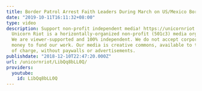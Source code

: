 ```yaml
---
title: Border Patrol Arrest Faith Leaders During March on US/Mexico Border Wall [12/10/18]
date: "2019-10-11T16:11:32+08:00"
type: video
description: Support non-profit independent media! https://unicornriot.ninja/support-our-work/
  Unicorn Riot is a horizontally-organized non-profit (501c3) media organization.
  We are viewer-supported and 100% independent. We do not accept corporate or government
  money to fund our work. Our media is creative commons, available to the public free
  of charge, without paywalls or advertisements.
publishdate: "2018-12-10T22:47:20.000Z"
url: /unicornriot/LibQq8bLL0Q/
providers:
  youtube:
    id: LibQq8bLL0Q
---
```

